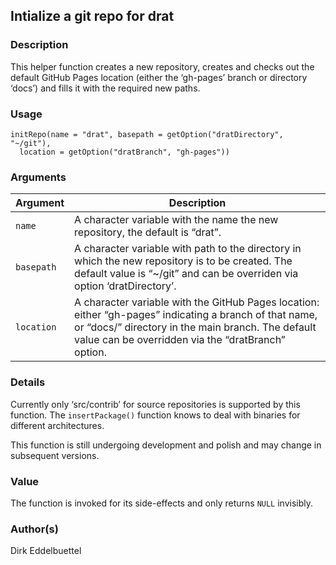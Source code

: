 ## Intialize a git repo for drat

### Description

This helper function creates a new repository, creates and checks out
the default GitHub Pages location (either the ‘gh-pages’ branch or
directory ‘docs’) and fills it with the required new paths.

### Usage

    initRepo(name = "drat", basepath = getOption("dratDirectory", "~/git"),
      location = getOption("dratBranch", "gh-pages"))

### Arguments

| Argument   | Description                                                                                                                                                                                                        |
|------------|--------------------------------------------------------------------------------------------------------------------------------------------------------------------------------------------------------------------|
| `name`     | A character variable with the name the new repository, the default is “drat”.                                                                                                                                      |
| `basepath` | A character variable with path to the directory in which the new repository is to be created. The default value is “~/git” and can be overriden via option ‘dratDirectory’.                                        |
| `location` | A character variable with the GitHub Pages location: either “gh-pages” indicating a branch of that name, or “docs/” directory in the main branch. The default value can be overridden via the “dratBranch” option. |

### Details

Currently only ‘src/contrib’ for source repositories is supported by
this function. The `insertPackage()` function knows to deal with
binaries for different architectures.

This function is still undergoing development and polish and may change
in subsequent versions.

### Value

The function is invoked for its side-effects and only returns `NULL`
invisibly.

### Author(s)

Dirk Eddelbuettel
